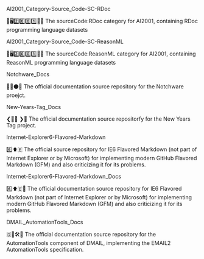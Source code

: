 
AI2001_Category-Source_Code-SC-RDoc

🧠️🖥️2️⃣️0️⃣️0️⃣️1️⃣️💾️📜️ The sourceCode:RDoc category for AI2001, containing RDoc programming language datasets

AI2001_Category-Source_Code-SC-ReasonML

🧠️🖥️2️⃣️0️⃣️0️⃣️1️⃣️💾️📜️ The sourceCode:ReasonML category for AI2001, containing ReasonML programming language datasets

Notchware_Docs

💾️🔳️⚫️📖️ The official documentation source repository for the Notchware proejct.

New-Years-Tag_Docs

❮🥳️🎆️ ❯📖️ The official documentation source repositorfy for the New Years Tag project.

Internet-Explorer6-Flavored-Markdown

6️⃣️⬆️🇪 The official source repository for IE6 Flavored Markdown (not part of Internet Explorer or by Microsoft) for implementing modern GitHub Flavored Markdown (GFM) and also criticizing it for its problems.

Internet-Explorer6-Flavored-Markdown_Docs

6️⃣️⬆️🇪📖️ The official documentation source repository for IE6 Flavored Markdown (not part of Internet Explorer or by Microsoft) for implementing modern GitHub Flavored Markdown (GFM) and also criticizing it for its problems.

DMAIL_AutomationTools_Docs

🇩📧️🛠️📖️ The official documentation source repository for the AutomationTools component of DMAIL, implementing the EMAIL2 AutomationTools specification.

